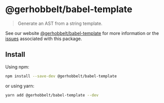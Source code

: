 # @gerhobbelt/babel-template

> Generate an AST from a string template.

See our website [@gerhobbelt/babel-template](https://babeljs.io/docs/en/next/babel-template.html) for more information or the [issues](https://github.com/babel/babel/issues?utf8=%E2%9C%93&q=is%3Aissue+label%3A%22pkg%3A%20template%22+is%3Aopen) associated with this package.

## Install

Using npm:

```sh
npm install --save-dev @gerhobbelt/babel-template
```

or using yarn:

```sh
yarn add @gerhobbelt/babel-template --dev
```
